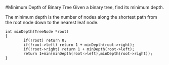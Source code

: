 #Minimum Depth of Binary Tree
Given a binary tree, find its minimum depth.

The minimum depth is the number of nodes along the shortest path from the root node down to the nearest leaf node.


```
int minDepth(TreeNode *root)
{
        if(!root) return 0;
        if(!root->left) return 1 + minDepth(root->right);
        if(!root->right) return 1 + minDepth(root->left);
        return 1+min(minDepth(root->left),minDepth(root->right));
}
```
